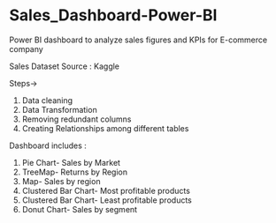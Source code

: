 # Sales_Dashboard-Power-BI
Power BI dashboard to analyze sales figures and KPIs for E-commerce company

Sales Dataset Source : Kaggle

Steps->
1. Data cleaning
2. Data Transformation
3. Removing redundant columns
4. Creating Relationships among different tables

Dashboard includes :
1. Pie Chart- Sales by Market
2. TreeMap- Returns by Region
3. Map- Sales by region
4. Clustered Bar Chart- Most profitable products
5. Clustered Bar Chart- Least profitable products
6. Donut Chart- Sales by segment
